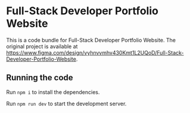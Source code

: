
  # Full-Stack Developer Portfolio Website

  This is a code bundle for Full-Stack Developer Portfolio Website. The original project is available at https://www.figma.com/design/vyhnvvmhv430Kmt1L2UQoD/Full-Stack-Developer-Portfolio-Website.

  ## Running the code

  Run `npm i` to install the dependencies.

  Run `npm run dev` to start the development server.
  